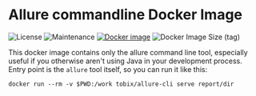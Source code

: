 # Allure commandline Docker Image

![License](https://img.shields.io/github/license/TobiX/allure-cli)
![Maintenance](https://img.shields.io/maintenance/yes/2024)
[![Docker image](https://github.com/TobiX/allure-cli/actions/workflows/deploy.yaml/badge.svg)](https://github.com/TobiX/allure-cli/actions/workflows/deploy.yaml)
![Docker Image Size (tag)](https://img.shields.io/docker/image-size/tobix/allure-cli/latest)

This docker image contains only the allure command line tool, especially useful
if you otherwise aren't using Java in your development process. Entry point is
the `allure` tool itself, so you can run it like this:

    docker run --rm -v $PWD:/work tobix/allure-cli serve report/dir
